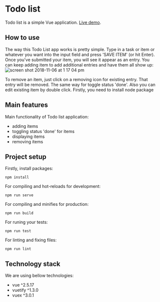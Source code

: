 # Todo list
Todo list is a simple Vue application. [Live demo](https://banderstadt.github.io/vue-todo-app/?).

## How to use
The way this Todo List app works is pretty simple. Type in a task or item or whatever you want into the input field and press 'SAVE ITEM' (or hit Enter). Once you've submitted your item, you will see it appear as an entry. You can keep adding item to add additional entries and have them all show up:
![screen shot 2018-11-06 at 1 17 04 pm](https://user-images.githubusercontent.com/24597998/48061009-4ad44680-e1c6-11e8-9ab4-c4c233bf16e9.png)

To remove an item, just click on a removing icon for existing entry. That entry will be removed. The same way for toggle status 'done'. Also you can edit existing item by double click.
Firstly, you need to install node package

## Main features
Main functionality of Todo list application:
* adding items
* toggling status 'done' for items
* displaying items
* removing items

## Project setup
Firstly, install packages:
```
npm install
```

For compiling and hot-reloads for development:
```
npm run serve
```

For compiling and minifies for production:
```
npm run build
```

For runing your tests:
```
npm run test
```

For linting and fixing files:
```
npm run lint
```

## Technology stack
We are using bellow technologies:
* vue ^2.5.17
* vuetify ^1.3.0
* vuex ^3.0.1

